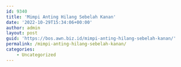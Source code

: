 ```yaml
---
id: 9340
title: 'Mimpi Anting Hilang Sebelah Kanan'
date: '2022-10-29T15:34:06+00:00'
author: admin
layout: post
guid: 'https://bos.awn.biz.id/mimpi-anting-hilang-sebelah-kanan/'
permalink: /mimpi-anting-hilang-sebelah-kanan/
categories:
    - Uncategorized
---
```


